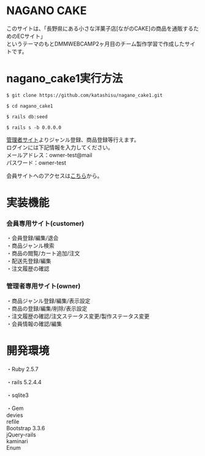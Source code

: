 # NAGANO CAKE

このサイトは、「長野県にある小さな洋菓子店[ながのCAKE]の商品を通販するためのECサイト」<br>
というテーマのもとDMMWEBCAMP2ヶ月目のチーム製作学習で作成したサイトです。

# nagano_cake1実行方法
```
$ git clone https://github.com/katashisu/nagano_cake1.git

$ cd nagano_cake1

$ rails db:seed

$ rails s -b 0.0.0.0
```
[管理者サイト](http://localhost:3000/owners/sign_in)よりジャンル登録、商品登録等行えます。<br>
ログインには下記情報を入力してください。<br>
メールアドレス：owner-test@mail<br>
パスワード：owner-test

会員サイトへのアクセスは[こちら](http://localhost:3000/customers/sign_up)から。

# 実装機能

### 会員専用サイト(customer)
・会員登録/編集/退会<br>
・商品ジャンル検索<br>
・商品の閲覧/カート追加/注文<br>
・配送先登録/編集<br>
・注文履歴の確認

### 管理者専用サイト(owner)
・商品ジャンル登録/編集/表示設定<br>
・商品の登録/編集/削除/表示設定<br>
・注文履歴の確認/注文ステータス変更/製作ステータス変更<br>
・会員情報の確認/編集

# 開発環境

・Ruby 2.5.7

・rails 5.2.4.4

・sqlite3

・Gem<br>
devies<br>
refile<br>
Bootstrap 3.3.6<br>
jQuery-rails<br>
kaminari<br>
Enum


